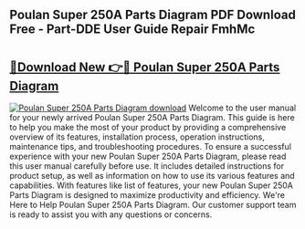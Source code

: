 ## Poulan Super 250A Parts Diagram PDF Download Free - Part-DDE User Guide Repair FmhMc

# <h2><a href="http://dfllhk.blite.top/?on=Poulan+Super+250A+Parts+Diagram">🔗Download New 👉🔴 Poulan Super 250A Parts Diagram</a></h2>

[![Poulan Super 250A Parts Diagram download](https://i.imgur.com/lujVjoI.png)](http://dfllhk.blite.top/?on=Poulan+Super+250A+Parts+Diagram)
Welcome to the user manual for your newly arrived Poulan Super 250A Parts Diagram. This guide is here to help you make the most of your product by providing a comprehensive overview of its features, installation process, operation instructions, maintenance tips, and troubleshooting procedures. To ensure a successful experience with your new Poulan Super 250A Parts Diagram, please read this user manual carefully before use. It includes detailed instructions for product setup, as well as information on how to use its various features and capabilities. With features like list of features, your new Poulan Super 250A Parts Diagram is designed to maximize productivity and efficiency. We're Here to Help Poulan Super 250A Parts Diagram. Our customer support team is ready to assist you with any questions or concerns.
